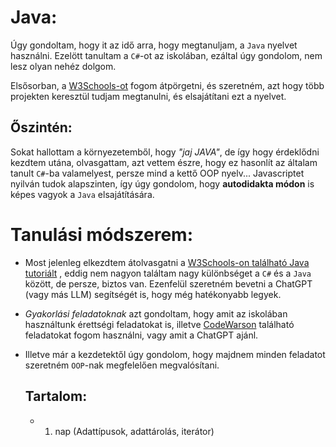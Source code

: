 # Java:

Úgy gondoltam, hogy it az idő arra, hogy megtanuljam, a `Java` nyelvet használni. Ezelött tanultam a `C#`-ot az iskolában, ezáltal úgy gondolom, nem lesz olyan nehéz dolgom.

Elsősorban, a [W3Schools-ot](https://www.w3schools.com/) fogom átpörgetni, és szeretném, azt hogy több projekten keresztül tudjam megtanulni, és elsajátítani ezt a nyelvet.

## Őszintén:
Sokat hallottam a környezetemből, hogy *"jaj JAVA"*, de így hogy érdeklődni kezdtem utána, olvasgattam, azt vettem észre, hogy ez hasonlít az általam tanult `C#`-ba valamelyest, persze mind a kettő OOP nyelv... Javascriptet nyilván tudok alapszinten, így úgy gondolom, hogy **autodidakta módon** is képes vagyok a `Java` elsajátítására.

# Tanulási módszerem:

- Most jelenleg elkezdtem átolvasgatni a [W3Schools-on található Java tutoriált](https://www.w3schools.com/java) , eddig nem nagyon találtam nagy különbséget a `C#` és a `Java` között, de persze, biztos van. Ezenfelül szeretném bevetni a ChatGPT (vagy más LLM) segítségét is, hogy még hatékonyabb legyek.

- *Gyakorlási feladatoknak* azt gondoltam, hogy amit az iskolában használtunk érettségi feladatokat is, illetve [CodeWarson](https://www.codewars.com/dashboard) található feladatokat fogom használni, vagy amit a ChatGPT ajánl.

- Illetve már a kezdetektől úgy gondolom, hogy majdnem minden feladatot szeretném `OOP`-nak megfelelően megvalósítani.


  ## Tartalom:

  - 1. nap (Adattípusok, adattárolás, iterátor)
